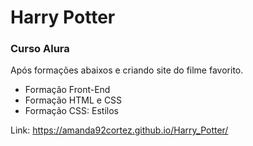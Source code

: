 # Harry Potter

### Curso Alura

Após formações abaixos e criando site do filme favorito.
* Formação Front-End
* Formação HTML e CSS
* Formação CSS: Estilos

Link: https://amanda92cortez.github.io/Harry_Potter/
